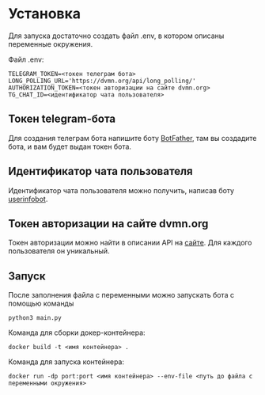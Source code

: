 # Установка
Для запуска достаточно создать файл .env, в котором описаны переменные окружения.

Файл .env:
```
TELEGRAM_TOKEN=<токен телеграм бота>
LONG_POLLING_URL='https://dvmn.org/api/long_polling/'
AUTHORIZATION_TOKEN=<токен авторизации на сайте dvmn.org>
TG_CHAT_ID=<идентификатор чата пользователя>
```

## Токен telegram-бота
Для создания телеграм бота напишите боту [BotFather](https://t.me/BotFather), там вы создадите бота, и вам будет выдан токен бота.

## Идентификатор чата пользователя
Идентификатор чата пользователя можно получить, написав боту [userinfobot](https://t.me/userinfobot).

## Токен авторизации на сайте dvmn.org
Токен авторизации можно найти в описании API на [сайте](https://dvmn.org/api/docs/). Для каждого пользователя он уникальный.

## Запуск
После заполнения файла с переменными можно запускать бота с помощью команды
```
python3 main.py
```

Команда для сборки докер-контейнера:
```
docker build -t <имя контейнера> .
```

Команда для запуска контейнера:
```
docker run -dp port:port <имя контейнера> --env-file <путь до файла с переменными окружения>
```